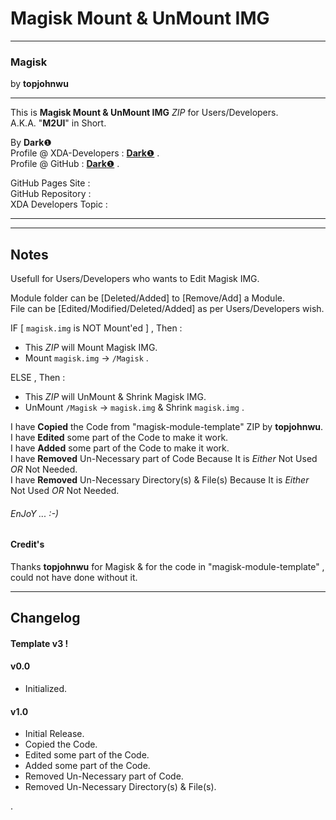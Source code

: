 # Magisk Mount & UnMount IMG  

----------

### Magisk  
by **topjohnwu**  

----------

This is **Magisk Mount & UnMount IMG** *ZIP* for Users/Developers.  
A.K.A. "**M2UI**" in Short.  
  
By **Dark**❶  
Profile @ XDA-Developers : [**Dark**❶](http://forum.xda-developers.com/member.php?u=7292542 "XDA Profile") .  
Profile @ GitHub : [**Dark**❶](https://github.com/dark-1 "GitHub Profile") .   
  
  
GitHub Pages Site : <Need To Update>  
GitHub Repository : <Need To Update>  
XDA Developers Topic : <Need To Update>  
  

----------

----------

## Notes  
  
Usefull for Users/Developers who wants to Edit Magisk IMG.  
  
Module folder can be [Deleted/Added] to [Remove/Add] a Module.  
File can be [Edited/Modified/Deleted/Added] as per Users/Developers wish.  
  
  
IF [ `magisk.img` is NOT Mount'ed ] , Then :  
- This *ZIP* will Mount Magisk IMG.  
- Mount `magisk.img` -> `/Magisk` .  
  
ELSE , Then :  
- This *ZIP* will UnMount & Shrink Magisk IMG.  
- UnMount `/Magisk` -> `magisk.img` & Shrink `magisk.img` .  
  
  
I have **Copied** the Code from "magisk-module-template" ZIP by **topjohnwu**.  
I have **Edited** some part of the Code to make it work.  
I have **Added** some part of the Code to make it work.  
I have **Removed** Un-Necessary part of Code Because It is *Either* Not Used *OR* Not Needed.  
I have **Removed** Un-Necessary Directory(s) & File(s) Because It is *Either* Not Used *OR* Not Needed.  
  
###### EnJoY ...  :-)  
  
#### Credit's
  
Thanks **topjohnwu** for Magisk & for the code in "magisk-module-template" , could not have done without it.  

----------

## Changelog  
#### Template v3 !  
#### v0.0  
- Initialized.  
  
#### v1.0  
- Initial Release.  
- Copied the Code.  
- Edited some part of the Code.  
- Added some part of the Code.  
- Removed Un-Necessary part of Code.  
- Removed Un-Necessary Directory(s) & File(s).  
  
.